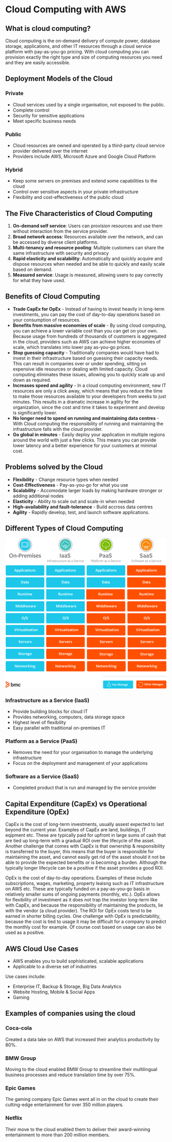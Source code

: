 # Cloud Computing with AWS

## What is cloud computing?
Cloud computing is the on-demand delivery of compute power, database storage, applications, and other IT resources through a cloud service platform with pay-as-you-go pricing. With cloud computing you can provision exactly the right type and size of computing resources you need and they are easily accessible.

## Deployment Models of the Cloud
### Private
- Cloud services used by a single organisation, not exposed to the public.
- Complete control
- Security for sensitive applications
- Meet specific business needs
### Public
- Cloud resources are owned and operated by a third-party cloud service provider delivered over the internet
- Providers include AWS, Microsoft Azure and Google Cloud Platform
### Hybrid
- Keep some servers on premises and extend some capabilities to the cloud
- Control over sensitive aspects in your private infrastructure
- Flexibility and cost-effectiveness of the public cloud

## The Five Characteristics of Cloud Computing
1. **On-demand self service**: Users can provision resources and use them without interaction from the service provider.
2. **Broad network access**: Resources available over the network, and can be accessed by diverse client platforms.
3. **Multi-tenancy and resource pooling**: Multiple customers can share the same infrastructure with security and privacy
4. **Rapid elasticity and scalability**: Automatically and quickly acquire and dispose resources when needed and be able to quickly and easily scale based on demand.
5. **Measured service**: Usage is measured, allowing users to pay correctly for what they have used.

## Benefits of Cloud Computing
- **Trade CapEx for OpEx** - Instead of having to invest heavily in long-term investments, you can pay the cost of day-to-day operations based on your consumption of resources.
- **Benefits from massive economies of scale** - By using cloud computing, you can achieve a lower variable cost than you can get on your own. Because usage from hundreds of thousands of customers is aggregated in the cloud, providers such as AWS can achieve higher economies of scale, which translates into lower pay as-you-go prices.
- **Stop guessing capacity** - Traditionally companies would have had to invest in their infrastructure based on guessing their capacity needs. This can result in companies over or under spending, sitting on expensive idle resources or dealing with limited capacity. Cloud computing eliminates these issues, allowing you to quickly scale up and down as required.
- **Increases speed and agility** - In a cloud computing environment, new IT resources are only a click away, which means that you reduce the time to make those resources available to your developers from weeks to just minutes. This results in a dramatic increase in agility for the organization, since the cost and time it takes to experiment and develop is significantly lower.
- **No longer need to spend on running and maintaining data centres** - With Cloud computing the responsibility of running and maintaining the infrastructure falls with the cloud provider.
- **Go global in minutes** - Easily deploy your application in multiple regions around the world with just a few clicks. This means you can provide lower latency and a better experience for your customers at minimal cost.

## Problems solved by the Cloud
- **Flexibility** - Change resource types when needed
- **Cost-Effectiveness** - Pay-as-you-go for what you use
- **Scalability** - Accomodate larger loads by making hardware stronger or adding additional nodes
- **Elasticity** - Ability to scale out and scale-in when needed
- **High-availability and fault-tolerance** - Build accross data centres
- **Agility** - Rapidly develop, test, and launch software applications.

## Different Types of Cloud Computing
![](images/types-of-cloud-services.png)
### Infrastructure as a Service (IaaS)
- Provide building blocks for cloud IT
- Provides networking, computers, data storage space
- Highest level of flexibility
- Easy parallel with traditional on-premises IT
### Platform as a Service (PaaS)
- Removes the need for your organisation to manage the underlying infrastructure
- Focus on the deployment and management of your applications
### Software as a Service (SaaS)
- Completed product that is run and managed by the service provider

## Capital Expenditure (CapEx) vs Operational Expenditure (OpEx)

CapEx is the cost of long-term investments, usually assest expected to last beyond the current year. Examples of CapEx are land, buildings, IT eqipment etc. These are typically paid for upfront in large sums of cash that are tied up long-term with a gradual ROI over the lifecycle of the asset. Another challenge that comes with CapEx is that ownership & responsibility is transferred to the buyer, this means that the buyer is responsible for maintaining the asset, and cannot easily get rid of the asset should it not be able to provide the expected benefits or is becoming a burden. Although the typically longer lifecycle can be a positive if the asset provides a good ROI.

OpEx is the cost of day-to-day operations. Examples of these include subscriptions, wages, marketing, property leaisng such as IT infrastructure on AWS etc. These are typically funded on a pay-as-you-go basis in relatively smaller sums of ongoing payments (monthly, etc.). OpEx allows for flexibility of investment as it does not trap the investor long-term like with CapEx, and because the responsibility of maintaining the products, lie with the vendor (a cloud provider). The ROI for OpEx costs tend to be earned in shorter billing cycles. One challenge with OpEx is predictability, because the cost is tied to usage it may be difficult for a company to predict the monthly cost for example. Of course cost based on usage can also be used as a positive.

## AWS Cloud Use Cases
- AWS enables you to build sophisticated, scalable applications
- Applicable to a diverse set of industries

Use cases include:
- Enterprise IT, Backup & Storage, Big Data Analytics
- Website Hosting, Mobile & Social Apps
- Gaming 

## Examples of companies using the cloud
### Coca-cola
Created a data lake on AWS that increased their analytics productivity by 80%.

### BMW Group
Moving to the cloud enabled BMW Group to streamline their multilingual business processes and reduce translation time by over 75%.

### Epic Games
The gaming company Epic Games went all in on the cloud to create their cutting-edge entertainment for over 350 million players.

### Netflix
Their move to the cloud enabled them to deliver their award-winning entertainment to more than 200 million members.
